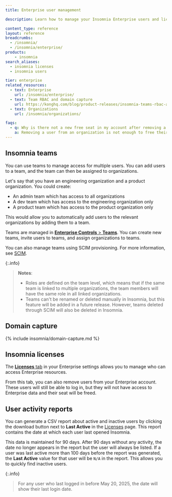 ```yaml
---
title: Enterprise user management

description: Learn how to manage your Insomnia Enterprise users and licenses.

content_type: reference
layout: reference
breadcrumbs: 
  - /insomnia/
  - /insomnia/enterprise/
products:
    - insomnia
search_aliases:
  - insomnia licenses
  - insomnia users

tier: enterprise
related_resources:
  - text: Enterprise
    url: /insomnia/enterprise/
  - text: Team RBAC and domain capture
    url: https://konghq.com/blog/product-releases/insomnia-teams-rbac-and-domain-capture
  - text: Organizations
    url: /insomnia/organizations/

faqs:
  - q: Why is there not a new free seat in my account after removing a user from my organization?
    a: Removing a user from an organization is not enough to free their seat, you need to remove the user from the [Licenses](https://app.insomnia.rest/app/enterprise/licenses) page.
---
```


## Insomnia teams

You can use teams to manage access for multiple users. You can add users to a team, and the team can then be assigned to organizations. 

Let's say that you have an engineering organization and a product organization. You could create:
* An admin team which has access to all organizations
* A dev team which has access to the engineering organization only
* A product team which has access to the product organization only

This would allow you to automatically add users to the relevant organizations by adding them to a team.

Teams are managed in [**Enterprise Controls** > **Teams**](https://app.insomnia.rest/app/enterprise/team). 
You can create new teams, invite users to teams, and assign organizations to teams.

You can also manage teams using SCIM provisioning. For more information, see [SCIM](/insomnia/scim/).

{:.info}
> **Notes**:
> * Roles are defined on the team level, which means that if the same team is linked to multiple organizations, the team members will have the same role in all linked organizations.
> * Teams can't be renamed or deleted manually in Insomnia, but this feature will be added in a future release. However, teams deleted through SCIM will also be deleted in Insomnia.

## Domain capture

{% include insomnia/domain-capture.md %}

## Insomnia licenses

The [**Licenses** tab](https://app.insomnia.rest/app/enterprise/licenses) in your Enterprise settings allows you to manage who can access Enterprise resources.

From this tab, you can also remove users from your Enterprise account. These users will still be able to log in, but they will not have access to Enterprise data and their seat will be freed.

## User activity reports

You can generate a CSV report about active and inactive users by clicking the download button next to **Last Active** in the [Licenses](https://app.insomnia.rest/app/enterprise/licenses) page.
This report contains the date at which each user last opened Insomnia. 

This data is maintained for 90 days. After 90 days without any activity, the date no longer appears in the report but the user will always be listed. If a user was last active more than 100 days before the report was generated, the **Last Active** value for that user will be `N/A` in the report. This allows you to quickly find inactive users.

{:.info}
> For any user who last logged in before May 20, 2025, the date will show their last login date.